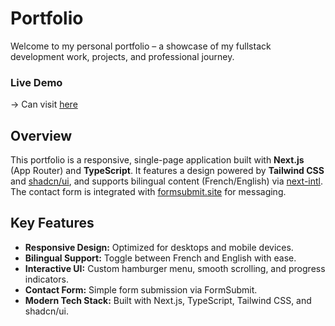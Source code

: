 # Portfolio

Welcome to my personal portfolio – a showcase of my fullstack development work, projects, and professional journey.

### Live Demo

-> Can visit [here](https://portfolio-five-orcin-33.vercel.app/fr)

## Overview

This portfolio is a responsive, single-page application built with **Next.js** (App Router) and **TypeScript**. It features a design powered by **Tailwind CSS** and [shadcn/ui](https://ui.shadcn.com/), and supports bilingual content (French/English) via [next-intl](https://github.com/amannn/next-intl). The contact form is integrated with [formsubmit.site](https://formsubmit.site/) for messaging.

## Key Features

- **Responsive Design:** Optimized for desktops and mobile devices.
- **Bilingual Support:** Toggle between French and English with ease.
- **Interactive UI:** Custom hamburger menu, smooth scrolling, and progress indicators.
- **Contact Form:** Simple form submission via FormSubmit.
- **Modern Tech Stack:** Built with Next.js, TypeScript, Tailwind CSS, and shadcn/ui.
